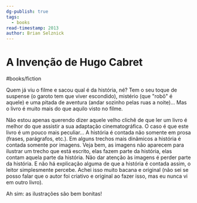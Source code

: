 ```yaml
---
dg-publish: true
tags:
  - books
read-timestamp: 2013
author: Brian Selznick
---
```


# A Invenção de Hugo Cabret

#books/fiction 

Quem já viu o filme e sacou qual é da história, né? Tem o seu toque de suspense (o garoto tem que viver escondido), mistério (que "robô" é aquele) e uma pitada de aventura (andar sozinho pelas ruas a noite)... Mas o livro é muito mais do que aquilo visto no filme.

Não estou apenas querendo dizer aquele velho clichê de que ler um livro é melhor do que assistir a sua adaptação cinematográfica. O caso é que este livro é um pouco mais peculiar... A história é contada não somente em prosa (frases, parágrafos, etc.). Em alguns trechos mais dinâmicos a história é contada somente por imagens. Veja bem, as imagens não aparecem para ilustrar um trecho que está escrito, elas fazem parte da história, elas contam aquela parte da história. Não dar atenção às imagens é perder parte da história. E não há explicação alguma de que a história é contada assim, o leitor simplesmente percebe. Achei isso muito bacana e original (não sei se posso falar que o autor foi criativo e original ao fazer isso, mas eu nunca vi em outro livro).

Ah sim: as ilustrações são bem bonitas!